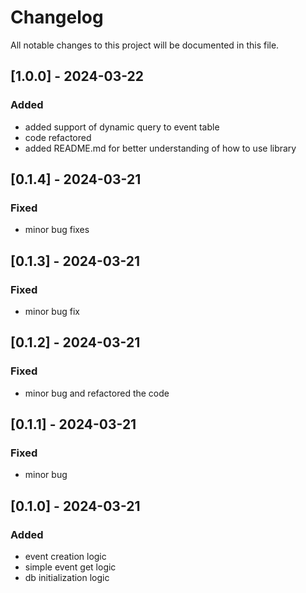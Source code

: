 # Changelog

All notable changes to this project will be documented in this file.

## [1.0.0] - 2024-03-22

### Added
- added support of dynamic query to event table
- code refactored
- added README.md for better understanding of how to use library

## [0.1.4] - 2024-03-21

### Fixed
- minor bug fixes

## [0.1.3] - 2024-03-21

### Fixed
- minor bug fix

## [0.1.2] - 2024-03-21

### Fixed
- minor bug and refactored the code

## [0.1.1] - 2024-03-21

### Fixed
- minor bug

## [0.1.0] - 2024-03-21

### Added
- event creation logic 
- simple event get logic
- db initialization logic

